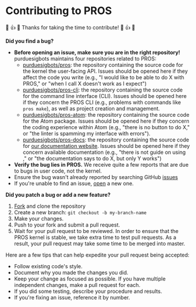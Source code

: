 # Contributing to PROS

:tada: :+1: :steam_locomotive: Thanks for taking the time to contribute! :steam_locomotive: :+1: :tada:

**Did you find a bug?**
- **Before opening an issue, make sure you are in the right repository!**
  purduesigbots maintains four repositories related to PROS:
  - [purduesigbots/pros](https://github.com/purduesigbots/pros): the repository containing the source code for the kernel the user-facing API. Issues should be opened here if they affect the code you write (e.g., "I would like to be able to do X with PROS," or "when I call <PROS function> X doesn't work as I expect")
  - [purduesigbots/pros-cli](https://github.com/purduesigbots/pros-cli): the repository containing the source code for the command line interface (CLI). Issues should be opened here if they concern the PROS CLI (e.g., problems with commands like `pros make`), as well as project creation and management.
  - [purduesigbots/pros-atom](https://github.com/purduesigbots/pros-atom): the repository containing the source code for the Atom package. Issues should be opened here if they concern the coding experience within Atom (e.g., "there is no button to do X," or "the linter is spamming my interface with errors").
  - [purduesigbots/pros-docs](https://github.com/purduesigbots/pros-docs): the repository containing the source code for [our documentation website](https://pros.cs.purdue.edu). Issues should be opened here if they concern available documentation (e.g., "there is not guide on using <PROS feature>," or "the documentation says to do X, but only Y works")
- **Verify the bug lies in PROS.** We receive quite a few reports that are due to bugs in user code, not the kernel.
- Ensure the bug wasn't already reported by searching GitHub [issues](https://github.com/purduesigbots/pros/issues)
- If you're unable to find an issue, [open](https://github.com/purduesigbots/pros/issues/new) a new one.

**Did you patch a bug or add a new feature?**
1. [Fork](https://github.com/purduesigbots/pros/fork) and clone the repository
2. Create a new branch: `git checkout -b my-branch-name`
3. Make your changes.
4. Push to your fork and submit a pull request.
5. Wait for your pull request to be reviewed. In order to ensure that the PROS kernel is stable, we take extra time to test pull requests. As a result, your pull request may take some time to be merged into master.

Here are a few tips that can help expedite your pull request being accepted:
- Follow existing code's style.
- Document why you made the changes you did.
- Keep your change as focused as possible. If you have multiple independent changes, make a pull request for each.
- If you did some testing, describe your procedure and results.
- If you're fixing an issue, reference it by number.
